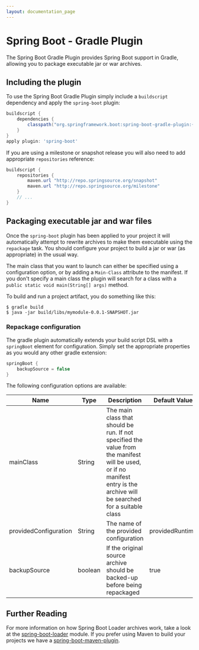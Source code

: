 ```yaml
---
layout: documentation_page
---
```

# Spring Boot - Gradle Plugin
The Spring Boot Gradle Plugin provides Spring Boot support in Gradle, allowing you to
package executable jar or war archives.

## Including the plugin
To use the Spring Boot Gradle Plugin simply include a `buildscript` dependency and apply
the `spring-boot` plugin:

```groovy
buildscript {
	dependencies {
		classpath("org.springframework.boot:spring-boot-gradle-plugin:{{project.version}}")
	}
}
apply plugin: 'spring-boot'
```
If you are using a milestone or snapshot release you will also need to add appropriate
`repositories` reference:

```groovy
buildscript {
	repositories {
		maven.url "http://repo.springsource.org/snapshot"
		maven.url "http://repo.springsource.org/milestone"
	}
	// ...
}
```

## Packaging executable jar and war files
Once the `spring-boot` plugin has been applied to your project it will automatically
attempt to rewrite archives to make them executable using the `repackage` task. You
should configure your project to build a jar or war (as appropriate) in the usual way.

The main class that you want to launch can either be specified using a configuration
option, or by adding a `Main-Class` attribute to the manifest. If you don't specify a
main class the plugin will search for a class with a
`public static void main(String[] args)` method.

To build and run a project artifact, you do something like this:

```
$ gradle build
$ java -jar build/libs/mymodule-0.0.1-SNAPSHOT.jar
```


### Repackage configuration
The gradle plugin automatically extends your build script DSL with a `springBoot` element
for configuration. Simply set the appropriate properties as you would any other gradle
extension:

```groovy
springBoot {
	backupSource = false
}
```

The following configuration options are available:


| Name                  | Type    | Description                                                                                                                                                                | Default Value   |
|-----------------------|---------|----------------------------------------------------------------------------------------------------------------------------------------------------------------------------|-----------------|
| mainClass             | String  | The main class that should be run. If not specified the value from the manifest will be used, or if no manifest entry is the archive will be searched for a suitable class |                 |
| providedConfiguration | String  | The name of the provided configuration                                                                                                                                     | providedRuntime |
| backupSource          | boolean | If the original source archive should be backed-up before being repackaged                                                                                                 | true            |

## Further Reading
For more information on how Spring Boot Loader archives work, take a look at the
[spring-boot-loader](../spring-boot-loader) module. If you prefer using Maven to
build your projects we have a [spring-boot-maven-plugin](../spring-boot-maven-plugin).
